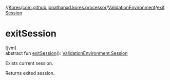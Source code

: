 //[Kores](../../../index.md)/[com.github.jonathanxd.kores.processor](../index.md)/[ValidationEnvironment](index.md)/[exitSession](exit-session.md)

# exitSession

[jvm]\
abstract fun [exitSession](exit-session.md)(): [ValidationEnvironment.Session](-session/index.md)

Exists current session.

Returns exited session.
